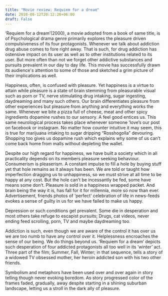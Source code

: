 ```yaml
---
title: "Movie review: Requiem for a dream"
date: 2018-08-12T20:12:20+06:00
draft: False
---
```


‘Requiem for a dream’(2000), a movie adopted from a book of same title, is of Psychological drama genre primarily explores the pleasure driven compulsiveness of its four protagonists. Whenever we talk about addiction drug abuse comes to fore right away. That is such, for drug addiction has ostensive impact on its user as well as to other institutions related to its user. But more often than not we forget other addictive substances and pursuits prevalent in our day to day life. This movie has successfully drawn its audience's attention to some of those and sketched a grim picture of their implications as well.

Happiness, often, is confused with pleasure. Yet happiness is a virtue to attain while pleasure is a state of brain stemming from pleasurable visual such as porn or TV, nerve stimulating drug intaking, sugar ingesting, daydreaming and many such others. Our brain differentiates pleasure from other experiences but pleasure from anything and everything works the same. Whenever we bite a pizza full of cheese, meat and other spicy ingredients dopamine rushes to our sensory. A feel good entices us. This same neurological process takes place whenever someone ‘love’s our post on facebook or instagram. No matter how counter intuitive it may seem, this is true for marijuana intaking to sugar dripping “Rosshogolla” devouring. Shopping too gives us dopamine rush which explains why some of us can’t come back home from malls without depleting the wallet.

Despite our high regard for happiness, we have built a society which in all practicality depends on its members pleasure seeking behaviour. Consumerism is pleaserism. A constant impulse to fill a hole by buying stuff yet that hole remains as it always has been. We are told or taught how imperfection dragging us to unhappiness, so we must strive at all time to be happy at any cost. But the hole can’t be incessantly be fed, some have means some don’t. Pleasure is sold in a happiness wrapped packet. And brain being the way it is, has fall for it for millennia, more so now than ever. Advertisement, friends photos of ‘perfect’ celebration of life in news-feeds evokes a sense of guilty in us for we have failed to make us happy.

Depression or such conditions get prevalent. Some die in desperation and most others take refuge to escapist pursuits; Drugs, cat videos, never ending feed scrolling, porn, TV and maybe daydreaming too.

Addiction is such, even though we are aware of the control it has over us we are too numb to have any control over it. Helplessness encroaches the sense of our being. We do things beyond us. ‘Requiem for a dream’ depicts such desperation of four addicted protagonists all too well in its ‘winter’ act. Three part of the film; Summer, Fall, Winter; in that sequence, tells a story of a widowed TV obsessed mother, her heroin addicted son with his two other friends.

Symbolism and metaphors have been used over and over again in story telling though never evoking boredom. As story progressed color of the frames faded, gradually, away despite starting in a shining suburban landscape, letting us a stroll in the dark ally of pleasure.